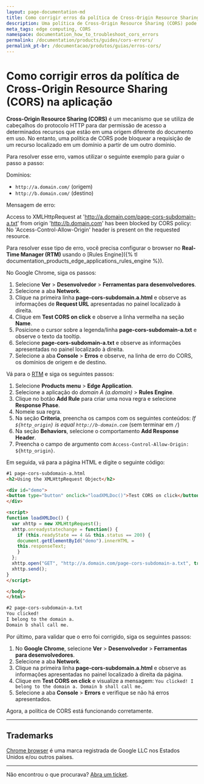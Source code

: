 ```yaml
---
layout: page-documentation-md
title: Como corrigir erros da política de Cross-Origin Resource Sharing (CORS) na aplicação
description: Uma política de Cross-Origin Resource Sharing (CORS) pode bloquear a requisição de um recurso localizado em um domínio a partir de um outro domínio. Saiba como configurar sua aplicação para corrigir esse erro.
meta_tags: edge computing, CORS
namespace: documentation_how_to_troubleshoot_cors_errors
permalink: /documentation/products/guides/cors-errors/
permalink_pt-br: /documentacao/produtos/guias/erros-cors/
---
```


# Como corrigir erros da política de Cross-Origin Resource Sharing (CORS) na aplicação

**Cross-Origin Resource Sharing (CORS)** é um mecanismo que se utiliza de cabeçalhos do protocolo HTTP para dar permissão de acesso a determinados recursos que estão em uma origem diferente do documento em uso. No entanto, uma política de CORS pode bloquear a requisição de um recurso localizado em um domínio a partir de um outro domínio.

Para resolver esse erro, vamos utilizar o seguinte exemplo para guiar o passo a passo:

Domínios:

- `http://a.domain.com/` (origem)
- `http://b.domain.com/` (destino)

Mensagem de erro:

Access to XMLHttpRequest at 'http://a.domain.com/page-cors-subdomain-a.txt' from origin 'http://b.domain.com' has been blocked by CORS policy: No 'Access-Control-Allow-Origin' header is present on the requested resource.

Para resolver esse tipo de erro, você precisa configurar o browser no **Real-Time Manager (RTM)** usando o [Rules Engine]({% tl documentation_products_edge_applications_rules_engine %}).

No Google Chrome, siga os passos:

1. Selecione **Ver** > **Desenvolvedor** > **Ferramentas para desenvolvedores**.
2. Selecione a aba **Network**.
3. Clique na primeira linha **page-cors-subdomain.a.html** e observe as informações de **Request URL** apresentadas no painel localizado à direita.
4. Clique em **Test CORS on click** e observe a linha vermelha na seção **Name**.
5. Posicione o cursor sobre a legenda/linha **page-cors-subdomain-a.txt** e observe o texto da tooltip.
6. Selecione **page-cors-subdomain-a.txt** e observe as informações apresentadas no painel localizado à direita.
7. Selecione a aba **Console** > **Erros** e observe, na linha de erro do CORS, os domínios de origem e de destino.

Vá para o [RTM](https://manager.azion.com/) e siga os seguintes passos:

1. Selecione **Products menu** > **Edge Application**.
2. Selecione a aplicação do *domain A (a.domain)* > **Rules Engine**.
3. Clique no botão **Add Rule** para criar uma nova regra e selecione **Response Phase**.
4. Nomeie sua regra.
5. Na seção **Criteria**, preencha os campos com os seguintes conteúdos:
    *If `${http_origin}` is equal `http://b-domain.com`* (sem terminar em `/`)
6. Na seção **Behaviors**, selecione o comportamento **Add Response Header**.
7. Preencha o campo de argumento com `Access-Control-Allow-Origin: ${http_origin}`.

Em seguida, vá para a página HTML e digite o seguinte código:

```html
#1 page-cors-subdomain-a.html
<h2>Using the XMLHttpRequest Object</h2>

<div id="demo">
<button type="button" onclick="loadXMLDoc()">Test CORS on click</button>
</div>

<script>
function loadXMLDoc() {
  var xhttp = new XMLHttpRequest();
  xhttp.onreadystatechange = function() {
	if (this.readyState == 4 && this.status == 200) {
  	document.getElementById("demo").innerHTML =
  	this.responseText;
	}
  };
  xhttp.open("GET", "http://a.domain.com/page-cors-subdomain-a.txt", true);
  xhttp.send();
}
</script>

</body>
</html>

#2 page-cors-subdomain-a.txt
You clicked!
I belong to the domain a.
Domain b shall call me.
```

Por último, para validar que o erro foi corrigido, siga os seguintes passos:

1. No **Google Chrome**, selecione **Ver** > **Desenvolvedor** > **Ferramentas para desenvolvedores**.
2. Selecione a aba **Network**.
3. Clique na primeira linha **page-cors-subdomain.a.html** e observe as informações apresentadas no painel localizado à direita da página.
4. Clique em **Test CORS on click** e visualize a mensagem:
    `You clicked! I belong to the domain a. Domain b shall call me.`
5. Selecione a aba **Console** > **Errors** e verifique se não há erros apresentados.

Agora, a política de CORS está funcionando corretamente.

---

## Trademarks

[Chrome browser](https://www.google.com/chrome/) é uma marca registrada de Google LLC nos Estados Unidos e/ou outros países.

---

Não encontrou o que procurava? [Abra um ticket](https://tickets.azion.com/pt-BR/support/login/).
